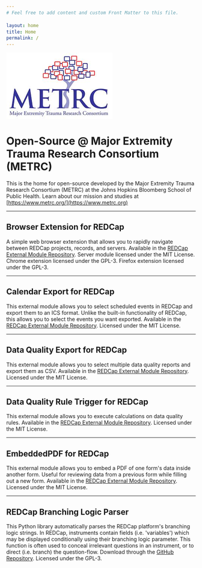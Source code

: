 ```yaml
---
# Feel free to add content and custom Front Matter to this file.

layout: home
title: Home
permalink: /
---
```

<img src="assets/METRC_logo_redcap.jpg" width="282" height="176">

# Open-Source @ Major Extremity Trauma Research Consortium (METRC)

This is the home for open-source developed by the Major Extremity Trauma Research Consortium (METRC) at the
Johns Hopkins Bloomberg School of Public Health.  Learn about our mission and studies at [https://www.metrc.org/](https://www.metrc.org)

---

## Browser Extension for REDCap

A simple web browser extension that allows you to rapidly navigate between REDCap projects, records, and servers.
Available in the [REDCap External Module Repository](https://redcap.vanderbilt.edu/consortium/modules/).
Server module licensed under the MIT License.  Chrome extension licensed under the GPL-3.  Firefox extension licensed under the GPL-3.

---

## Calendar Export for REDCap

This external module allows you to select scheduled events in REDCap and export them to an ICS format.
Unlike the built-in functionality of REDCap, this allows you to select the events you want exported.
Available in the [REDCap External Module Repository](https://redcap.vanderbilt.edu/consortium/modules/).  Licensed under the MIT License.

---

## Data Quality Export for REDCap

This external module allows you to select multiple data quality reports and export them as CSV.
Available in the [REDCap External Module Repository](https://redcap.vanderbilt.edu/consortium/modules/). Licensed under the MIT License.

---

## Data Quality Rule Trigger for REDCap

This external module allows you to execute calculations on data quality rules.
Available in the [REDCap External Module Repository](https://redcap.vanderbilt.edu/consortium/modules/). Licensed under the MIT License.

---
## EmbeddedPDF for REDCap

This external module allows you to embed a PDF of one form's data inside another form.  Useful for
reviewing data from a previous form while filling out a new form. Available in the [REDCap External Module Repository](https://redcap.vanderbilt.edu/consortium/modules/). 
Licensed under the MIT License.

---

## REDCap Branching Logic Parser

This Python library automatically parses the REDCap platform's branching logic strings. In REDCap, instruments
contain fields (i.e. 'variables') which may be displayed conditionally using their branching logic parameter.
This function is often used to conceal irrelevant questions in an instrument, or to direct (i.e. branch) the
question-flow. Download through the [GitHub Repository](https://github.com/metrc/redcap-branch-parser).
Licensed under the GPL-3.